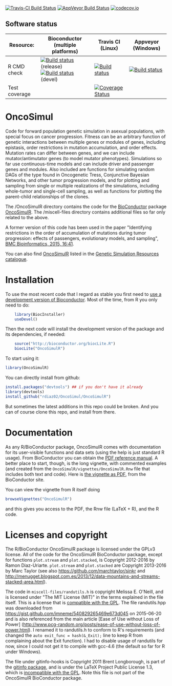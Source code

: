 [![Travis-CI Build Status](https://travis-ci.org/rdiaz02/OncoSimul.svg?branch=master)](https://travis-ci.org/rdiaz02/OncoSimul)
[![AppVeyor Build Status](https://ci.appveyor.com/api/projects/status/github/rdiaz02/OncoSimul?branch=master&svg=true)](https://ci.appveyor.com/project/rdiaz02/OncoSimul)
[![codecov.io](https://codecov.io/github/rdiaz02/OncoSimul/coverage.svg?branch=master)](https://codecov.io/github/rdiaz02/OncoSimul?branch=master)




Software status
---------------


| Resource:     | Bioconductor (multiple platforms)   | Travis CI  (Linux)  | Appveyor (Windows)  |
| ------------- | ------------------- | ------------- | ---------------- |
| R CMD check   | <a href="http://bioconductor.org/checkResults/release/bioc-LATEST/OncoSimulR/"><img border="0" src="http://bioconductor.org/shields/build/release/bioc/OncoSimulR.svg" alt="Build status"></a> (release)</br><a href="http://bioconductor.org/checkResults/devel/bioc-LATEST/OncoSimulR/"><img border="0" src="http://bioconductor.org/shields/build/devel/bioc/OncoSimulR.svg" alt="Build status"></a> (devel) | <a href="https://travis-ci.org/rdiaz02/OncoSimul"><img src="https://travis-ci.org/rdiaz02/OncoSimulR.svg?branch=master" alt="Build status"></a> | <a href="https://ci.appveyor.com/project/rdiaz02/OncoSimul"><img src="https://ci.appveyor.com/api/projects/status/github/rdiaz02/OncoSimul?branch=master&svg=true" alt="Build status"></a> |
| Test coverage |                     | <a href="https://codecov.io/github/rdiaz02/OncoSimul?branch=master"><img src="https://codecov.io/github/rdiaz02/OncoSimul/coverage.svg?branch=master" alt="Coverage Status"/></a>   |                  |

<!-- Based on https://raw.githubusercontent.com/Bioconductor-mirror/illuminaio/master/README.md -->

OncoSimul
=========


Code for forward population genetic simulation in asexual populations,
with special focus on cancer progression.  Fitness can be an arbitrary
function of genetic interactions between multiple genes or modules of
genes, including epistasis, order restrictions in mutation accumulation,
and order effects.  Mutation rates can differ between genes, and we can
include mutator/antimutator genes (to model mutator
phenotypes). Simulations so far use continuous-time models and can include
driver and passenger genes and modules.  Also included are functions for
simulating random DAGs of the type found in Oncogenetic Tress, Conjunctive
Bayesian Networks, and other tumor progression models, and for plotting
and sampling from single or multiple realizations of the simulations,
including whole-tumor and single-cell sampling, as well as functions for
plotting the parent-child relationships of the clones.


The /OncoSimulR directory contains the code for the [BioConductor](http://www.bioconductor.org) package
[OncoSimulR](http://www.bioconductor.org/packages/devel/bioc/html/OncoSimulR.html). The
/miscell-files directory contains additional files so far only related to
the above.


A former version of this code has been used in the paper "Identifying
restrictions in the order of accumulation of mutations during tumor
progression: effects of passengers, evolutionary models, and sampling",
[BMC Bioinformatics, 2015, 16:41](http://www.biomedcentral.com/1471-2105/16/41).


You can also find
[OncoSimulR](https://popmodels.cancercontrol.cancer.gov/gsr/packages/oncosimulr/)
listed in the [Genetic Simulation Resources
catalogue](https://popmodels.cancercontrol.cancer.gov/gsr/).


Installation
============

To use the most recent code that I regard as stable you first need to [use
a development version of Bioconductor](http://www.bioconductor.org/developers/how-to/useDevel/). Most
of the time, from R you only need to do:


```r
    library(BiocInstaller) 
    useDevel()
```

Then the next code will install the development version of the package and
its dependencies, if needed:


```r
    source("http://bioconductor.org/biocLite.R")
    biocLite("OncoSimulR")
```

To start using it:

```r
library(OncoSimulR)
```



You can directly install from github:

```r
install.packages("devtools") ## if you don't have it already
library(devtools)
install_github("rdiaz02/OncoSimul/OncoSimulR")

``` 

But sometimes the latest additions in this repo could be broken. And you
can of course clone this repo, and install from there.


Documentation
=============

As any R/BioConductor package, OncoSimulR comes with documentation for its
user-visible functions and data sets (using the help is just standard R
usage). From BioConductor you can obtain the
[PDF reference manual](http://www.bioconductor.org/packages/3.2/bioc/manuals/OncoSimulR/man/OncoSimulR.pdf). A
better place to start, though, is the long vignette, with commented
examples (and created from the `OncoSimulR/vignettes/OncoSimulR.Rnw` file
that includes both text and code). Here is
[the vignette as PDF](http://www.bioconductor.org/packages/3.2/bioc/vignettes/OncoSimulR/inst/doc/OncoSimulR.pdf),
from the BioConductor site.


You can view the vignette from R itself doing


```r
browseVignettes("OncoSimulR")
```

and this gives you access to the PDF, the Rnw file (LaTeX + R), and the R code.


Licenses and copyright
======================

The R/BioConductor OncoSimulR package is licensed under the GPLv3
license. All of the code for the OncoSimulR BioConductor package, except
for functions `plot.stream` and `plot.stacked`, is Copyright 2012-2016 by
Ramon Diaz-Uriarte. `plot.stream` and `plot.stacked` are Copyright
2013-2016 by Marc Taylor (see also https://github.com/marchtaylor/sinkr
and
http://menugget.blogspot.com.es/2013/12/data-mountains-and-streams-stacked-area.html).


The code in `miscell-files/randutils.h` is copyright Melissa E. O'Neill,
and is licensed under "The MIT License (MIT)" in the terms explained in
the file itself. This is a license that is
[compatible with the GPL](http://directory.fsf.org/wiki/License:Expat).
The file randutils.hpp was downloaded from
https://gist.github.com/imneme/540829265469e673d045 on 2015-06-20 and is
also referenced from the main article [Ease of Use without Loss of Power]
(http://www.pcg-random.org/posts/ease-of-use-without-loss-of-power.html). I
renamed it to randutils.h to conform to R's requirements (and changed the
`auto exit_func = hash(&_Exit);` line to keep R from complaining about the
Exit function). I had to disable usage of randutils for now, since I could
not get it to compile with gcc-4.6 (the default so far for R under Windows).



The file under gitinfo-hooks is Copyright 2011 Brent Longborough, is
part of the
[gitinfo package](https://www.ctan.org/tex-archive/macros/latex/contrib/gitinfo?lang=en),
and is under the LaTeX Project Public License 1.3, which is
[incompatible with the GPL](http://directory.fsf.org/wiki/License:LPPLv1.3a). Note
this file is not part of the OncoSimulR BioConductor package.
